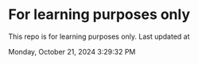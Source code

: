 # For learning purposes only
This repo is for learning purposes only.
Last updated at

Monday, October 21, 2024 3:29:32 PM

